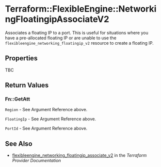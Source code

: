 # Terraform::FlexibleEngine::NetworkingFloatingipAssociateV2

Associates a floating IP to a port. This is useful for situations
where you have a pre-allocated floating IP or are unable to use the
`flexibleengine_networking_floatingip_v2` resource to create a floating IP.

## Properties

TBC

## Return Values

### Fn::GetAtt

`Region` - See Argument Reference above.

`FloatingIp` - See Argument Reference above.

`PortId` - See Argument Reference above.

## See Also

* [flexibleengine_networking_floatingip_associate_v2](https://www.terraform.io/docs/providers/flexibleengine/r/networking_floatingip_associate_v2.html) in the _Terraform Provider Documentation_